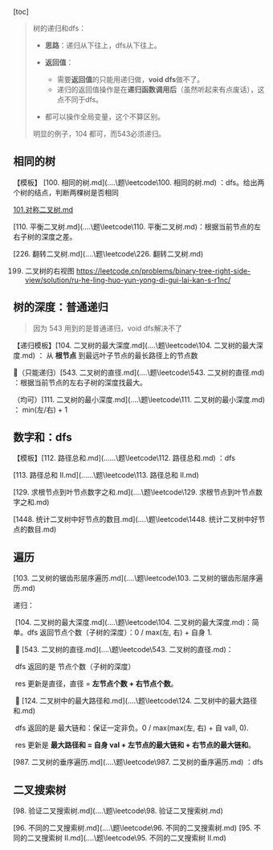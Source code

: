 [toc]

> 树的递归和dfs：
>
> - **思路**：递归从下往上，dfs从下往上。
> - **返回值**：
>   - 需要**返回值**的只能用递归做，**void dfs**做不了。
>   - 递归的返回值操作是在**递归函数调用后**（虽然听起来有点废话），这点不同于dfs。
>
> - 都可以操作全局变量，这个不算区别。
>
> 明显的例子，104 都可，而543必须递归。

## 相同的树

【模板】 [100. 相同的树.md](..\..\题\leetcode\100. 相同的树.md) ：dfs。给出两个树的结点，判断两棵树是否相同

[101.对称二叉树.md](..\..\题\leetcode\101.对称二叉树.md) 

[110. 平衡二叉树.md](..\..\题\leetcode\110. 平衡二叉树.md)：根据当前节点的左右子树的深度之差。

[226. 翻转二叉树.md](..\..\题\leetcode\226. 翻转二叉树.md)  

199. 二叉树的右视图 https://leetcode.cn/problems/binary-tree-right-side-view/solution/ru-he-ling-huo-yun-yong-di-gui-lai-kan-s-r1nc/

## 树的深度：普通递归

> 因为 543 用到的是普通递归，void dfs解决不了

【递归模板】[104. 二叉树的最大深度.md](..\..\题\leetcode\104. 二叉树的最大深度.md)  ： 从 **根节点** 到最远叶子节点的最长路径上的节点数

🚀（只能递归）[543. 二叉树的直径.md](..\..\题\leetcode\543. 二叉树的直径.md) ：根据当前节点的左右子树的深度找最大。



（均可）[111. 二叉树的最小深度.md](..\..\题\leetcode\111. 二叉树的最小深度.md) ： min(左/右) + 1





## 数字和：dfs

【模板】[112. 路径总和.md](..\..\..\题\leetcode\112. 路径总和.md) ：dfs

[113. 路径总和 II.md](..\..\..\题\leetcode\113. 路径总和 II.md)

[129. 求根节点到叶节点数字之和.md](..\..\题\leetcode\129. 求根节点到叶节点数字之和.md)

 [1448. 统计二叉树中好节点的数目.md](..\..\题\leetcode\1448. 统计二叉树中好节点的数目.md) 

## 遍历

[103. 二叉树的锯齿形层序遍历.md](..\..\题\leetcode\103. 二叉树的锯齿形层序遍历.md) 



递归：

​	[104. 二叉树的最大深度.md](..\..\题\leetcode\104. 二叉树的最大深度.md)：简单。dfs 返回节点个数（子树的深度）：0 / max(左, 右) + 自身 1. 

​	🚀 [543. 二叉树的直径.md](..\..\题\leetcode\543. 二叉树的直径.md)：

​		dfs 返回的是 节点个数（子树的深度）

​		res 更新是直径，直径 = **左节点个数 + 右节点个数**。

​	🚀 [124. 二叉树中的最大路径和.md](..\..\题\leetcode\124. 二叉树中的最大路径和.md) 

​		dfs 返回的是 最大链和：保证一定非负。0 / max(max(左, 右) + 自 vall, 0).

​		res 更新是 **最大路径和 = 自身 val + 左节点的最大链和 + 右节点的最大链和**。



 [987. 二叉树的垂序遍历.md](..\..\题\leetcode\987. 二叉树的垂序遍历.md) ：dfs



## 二叉搜索树

 [98. 验证二叉搜索树.md](..\..\题\leetcode\98. 验证二叉搜索树.md) 

 [96. 不同的二叉搜索树.md](..\..\题\leetcode\96. 不同的二叉搜索树.md)  [95. 不同的二叉搜索树 II.md](..\..\题\leetcode\95. 不同的二叉搜索树 II.md) 
